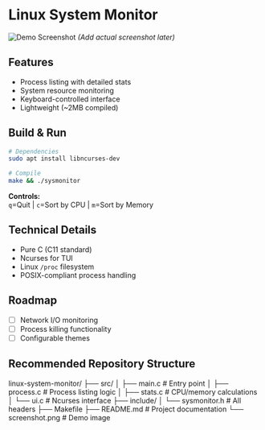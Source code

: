 # Linux System Monitor

![Demo Screenshot](./screenshot.png) *(Add actual screenshot later)*

## Features
- Process listing with detailed stats
- System resource monitoring
- Keyboard-controlled interface
- Lightweight (~2MB compiled)

## Build & Run
```bash
# Dependencies
sudo apt install libncurses-dev

# Compile
make && ./sysmonitor
```
**Controls:**  
`q`=Quit | `c`=Sort by CPU | `m`=Sort by Memory

## Technical Details
- Pure C (C11 standard)
- Ncurses for TUI
- Linux `/proc` filesystem
- POSIX-compliant process handling

## Roadmap
- [ ] Network I/O monitoring
- [ ] Process killing functionality
- [ ] Configurable themes

## Recommended Repository Structure
linux-system-monitor/
├── src/
│   ├── main.c          # Entry point
│   ├── process.c       # Process listing logic
│   ├── stats.c         # CPU/memory calculations
│   └── ui.c           # Ncurses interface
├── include/
│   └── sysmonitor.h    # All headers
├── Makefile
├── README.md           # Project documentation
└── screenshot.png      # Demo image

